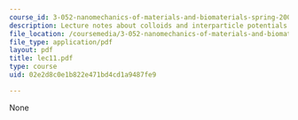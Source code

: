 ```yaml
---
course_id: 3-052-nanomechanics-of-materials-and-biomaterials-spring-2007
description: Lecture notes about colloids and interparticle potentials.
file_location: /coursemedia/3-052-nanomechanics-of-materials-and-biomaterials-spring-2007/02e2d8c0e1b822e471bd4cd1a9487fe9_lec11.pdf
file_type: application/pdf
layout: pdf
title: lec11.pdf
type: course
uid: 02e2d8c0e1b822e471bd4cd1a9487fe9

---
```

None